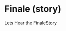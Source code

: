 # Finale (story)

  Lets Hear the Finale[Story](https://kodekloud.com/courses/873064/lectures/17074664)